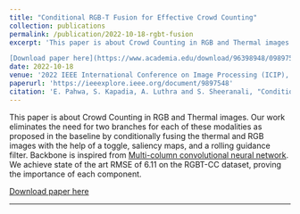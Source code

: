 ```yaml
---
title: "Conditional RGB-T Fusion for Effective Crowd Counting"
collection: publications
permalink: /publication/2022-10-18-rgbt-fusion
excerpt: 'This paper is about Crowd Counting in RGB and Thermal images. Our work eliminates the need for two branches for each of these modalities as proposed in the baseline by conditionally fusing the thermal and RGB images with the help of a toggle, saliency maps, and a rolling guidance filter. Backbone is inspired from [Multi-column convolutional neural network](https://openaccess.thecvf.com/content_cvpr_2016/papers/Zhang_Single-Image_Crowd_Counting_CVPR_2016_paper.pdf). We achieve state of the art RMSE of 6.11 on the RGBT-CC dataset, proving the importance of each component.

[Download paper here](https://www.academia.edu/download/96398948/09897548.pdf)'
date: 2022-10-18
venue: '2022 IEEE International Conference on Image Processing (ICIP), Bordeaux, France'
paperurl: 'https://ieeexplore.ieee.org/document/9897548'
citation: 'E. Pahwa, S. Kapadia, A. Luthra and S. Sheeranali, "Conditional RGB-T Fusion for Effective Crowd Counting," <i> 2022 IEEE International Conference on Image Processing (ICIP) </i>, Bordeaux, France, 2022, pp. 376-380, doi: 10.1109/ICIP46576.2022.9897548.'
---
```

This paper is about Crowd Counting in RGB and Thermal images. Our work eliminates the need for two branches for each of these modalities as proposed in the baseline by conditionally fusing the thermal and RGB images with the help of a toggle, saliency maps, and a rolling guidance filter. Backbone is inspired from [Multi-column convolutional neural network](https://openaccess.thecvf.com/content_cvpr_2016/papers/Zhang_Single-Image_Crowd_Counting_CVPR_2016_paper.pdf). We achieve state of the art RMSE of 6.11 on the RGBT-CC dataset, proving the importance of each component.

[Download paper here](https://www.academia.edu/download/96398948/09897548.pdf)

---
<!-- Recommended citation: Your Name, You. (2009). "Paper Title Number 1." <i>Journal 1</i>. 1(1). -->
